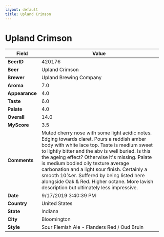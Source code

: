 ```yaml
---
layout: default
title: Upland Crimson
---
```


# Upland Crimson

| Field         | Value     |
|---------------|-----------|
| **BeerID** | 420176 |
| **Beer** | Upland Crimson |
| **Brewer** | Upland Brewing Company |
| **Aroma** | 7.0 |
| **Appearance** | 4.0 |
| **Taste** | 6.0 |
| **Palate** | 4.0 |
| **Overall** | 14.0 |
| **MyScore** | 3.5 |
| **Comments** | Muted cherry nose with some  light acidic notes. Edging towards claret. Pours a reddish amber body with white lace top. Taste is medium sweet to lightly bitter and the abv is well buried. Is this the ageing effect? Otherwise it's missing. Palate is medium bodied oily texture average carbonation and a light sour finish. Certainly a smooth 10%er. Suffered by being listed here alongside Oak & Red. Higher octane. More lavish description but ultimately less impressive. |
| **Date** | 9/17/2019 3:40:39 PM |
| **Country** | United States |
| **State** | Indiana |
| **City** | Bloomington |
| **Style** | Sour Flemish Ale - Flanders Red / Oud Bruin |
